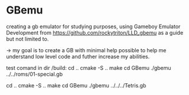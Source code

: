 # GBemu
creating a gb emulator for studying purposes, 
using Gameboy Emulator Development from https://github.com/rockytriton/LLD_gbemu as a guide but not limited to.

-> my goal is to create a GB with minimal help possible to help me understand low level code and futher increase my abilities.

test comand in dir /build:
cd ..
cmake -S ..
make
cd GBemu
./gbemu ../../roms/01-special.gb

cd ..
cmake -S ..
make
cd GBemu
./gbemu ../../../Tetris.gb

